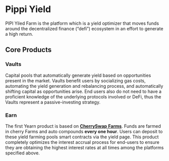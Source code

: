 # Pippi Yield

PIPI Yiled Farm is the platform which is a yield optimizer that moves funds around the decentralized finance \(“defi”\) ecosystem in an effort to generate a high return.

## Core Products

### Vaults

Capital pools that automatically generate yield based on opportunities present in the market. Vaults benefit users by socializing gas costs, automating the yield generation and rebalancing process, and automatically shifting capital as opportunities arise. End users also do not need to have a proficient knowledge of the underlying protocols involved or DeFi, thus the Vaults represent a passive-investing strategy.

### Earn

The first Yearn product is based on [**CherrySwap** **Farms**](https://www.cherryswap.net/farms/). Funds are farmed in cherry Farms and auto compounds **every one hour**. Users can deposit to these yield farming pools smart contracts via the yield page. This product completely optimizes the interest accrual process for end-users to ensure they are obtaining the highest interest rates at all times among the platforms specified above.

